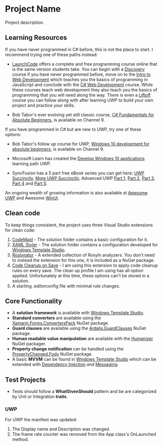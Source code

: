 # Project Name

Project description.

## Learning Resources

If you have never programmed in C# before, this is not the place to start.  I recommend trying one of these paths instead:

- [LaunchCode](https://www.launchcode.org/) offers a complete and free programming course online that is the same version students take.
You can begin with a [Discovery](https://stepik.org/course/4261/promo#toc) course if you have never programmed before, 
move on to the [Intro to Web Development](https://education.launchcode.org/intro-to-professional-web-dev/) which teaches you the basics of programming in JavaScript 
and conclude with the [C# Web Development](https://education.launchcode.org/csharp-web-development/) course. 
While these courses teach web development they also teach you the basics of programming that you will need along the way.
There is even a [Liftoff](https://education.launchcode.org/liftoff/) course you can follow along with after learning UWP to build your own project and practice your skills.

- Bob Tabor's ever evolving yet still classic course, [C# Fundamentals for Absolute Beginners](https://channel9.msdn.com/Series/CSharp-Fundamentals-for-Absolute-Beginners), is available on Channel 9.

If you have programmed in C# but are new to UWP, try one of these options:

- Bob Tabor's follow up course for UWP, [Windows 10 development for absolute beginners](https://channel9.msdn.com/Series/Windows-10-development-for-absolute-beginners), is available on Channel 9.

- Microsoft Learn has created the [Develop Windows 10 applications](https://docs.microsoft.com/en-us/learn/paths/develop-windows10-apps/) learning path UWP.

- SyncFusion has a 5 part free eBook series you can get here: [UWP Succinctly](https://www.syncfusion.com/ebooks/uwp_succinctly), [More UWP Succinctly](https://www.syncfusion.com/ebooks/more_uwp_succinctly), Advanced UWP [Part 1](https://www.syncfusion.com/resources/techportal/whitepapers/Advanced_UWP_Part_1), [Part 2](https://www.syncfusion.com/resources/techportal/whitepapers/Advanced_UWP_Part_2), [Part 3](https://www.syncfusion.com/resources/techportal/whitepapers/Advanced_UWP_Part_3), [Part 4](https://www.syncfusion.com/resources/techportal/whitepapers/Advanced_UWP_Part_4) and [Part 5](https://www.syncfusion.com/resources/techportal/whitepapers/Advanced_UWP_Part_5).

An ongoing wealth of growing information is also available at [Awesome UWP](https://github.com/tomzorz/awesome-uwp) and Awesome [WinUI](https://github.com/scottkuhl/awesome-winui).

## Clean code

To keep things consistent, the project uses three Visual Studio extensions for clean code:

1. [CodeMaid](http://www.codemaid.net/) - The solution folder contains a basic configuration for it.
1. [XAML Styler](https://github.com/Xavalon/XamlStyler) - The solution folder contains a configuration developed for [Windows Template Studio](https://github.com/microsoft/windowsTemplateStudio).
1. [Roslynator](https://github.com/JosefPihrt/Roslynator) - A extended collection of Rosyln analyzers.  You don't need to instead the extension for this one, it is included as a NuGet package.
1. [Code Cleanup on Save](https://github.com/madskristensen/CodeCleanupOnSave) - I am using this extension to apply code cleanup rules on every save.  The clean up profile I am using has all option applied.  Unfortunately at this time, these options can't be stored in a solution.
1. A starting .editorconfig file with minimal rule changes.

## Core Functionality

- A **solution framework** is available with [Windows Template Studio](https://github.com/microsoft/windowsTemplateStudio).
- **Standard converters** are available using the [Xamarin.Forms.ConvertersPack](https://www.nuget.org/packages/Xamarin.Forms.ConvertersPack/) NuGet package.
- **Guard clauses** are available using the [Ardalis.GuardClauses](https://github.com/ardalis/guardclauses) NuGet package.
- **Human readable value manipulation** are available with the [Humanizer](https://github.com/Humanizr/Humanizer) NuGet packager.
- **Property change notification** can be handled using the [PropertyChanged.Fody](https://www.nuget.org/packages/PropertyChanged.Fody/) NuGet package.
- A basic **MVVM** can be found in [Windows Template Studio](https://github.com/microsoft/windowsTemplateStudio) which can be extended with [Dependency Injection](https://medium.com/@scottkuhl/windows-template-studio-extending-mvvm-basic-with-dependency-injection-6b010afd695f) and [Messaging](https://medium.com/@scottkuhl/windows-template-studio-extending-mvvm-basic-with-messaging-8c225143bb83).

## Test Projects

- Tests should follow a **WhatGivenShould** pattern and be are categorized by Unit or Integration **traits**.

### UWP

For UWP the manifest was updated:

1. The Display name and Description was changed.
1. The frame rate counter was removed from the App class's OnLaunched method.